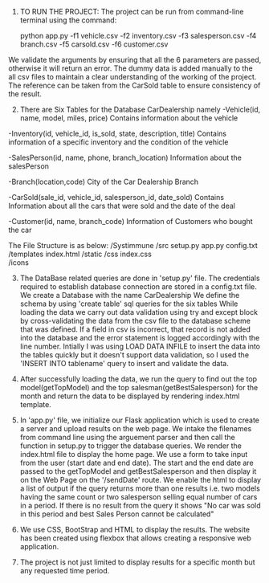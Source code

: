 1. TO RUN THE PROJECT:
The project can be run from command-line terminal using the command:

	python app.py -f1 vehicle.csv -f2 inventory.csv -f3 salesperson.csv -f4 branch.csv -f5 carsold.csv -f6 customer.csv

We validate the arguments by ensuring that all the 6 parameters are passed, otherwise it will return an error.
The dummy data is added manually to the all csv files to maintain a clear understanding of the working of the project. The reference can be taken from the CarSold table to ensure consistency of the result.

2. There are Six Tables for the Database CarDealership namely 
-Vehicle(id, name, model, miles, price)
 Contains information about the vehicle

-Inventory(id, vehicle_id, is_sold, state, description, title)
 Contains information of a specific inventory and the condition of the vehicle

-SalesPerson(id, name, phone, branch_location)
 Information about the salesPerson
 
-Branch(location,code)
 City of the Car Dealership Branch

-CarSold(sale_id, vehicle_id, salesperson_id, date_sold)
 Contains Information about all the cars that were sold and the date of the deal

-Customer(id, name, branch_code)
 Information of Customers who bought the car

The File Structure is as below:
	/Systimmune
		/src
		setup.py
		app.py
		config.txt
		     /templates
		      index.html
		     /static
			   /css
			    index.css	
			   /icons

3. The DataBase related queries are done in 'setup.py' file. The credentials required to establish database connection are stored in a config.txt file.
We create a Database with the name CarDealership
We define the schema by using 'create table' sql queries for the six tables
While loading the data we carry out data validation using try and except block by cross-validating the data from the csv file to the database scheme that was defined. If a field in csv is incorrect, that record is not added into the database and the error statement is logged accordingly with the line number.
Intially I was using LOAD DATA INFILE to insert the data into the tables quickly but it doesn't support data validation, so I used the 'INSERT INTO tablename' query to insert and validate the data.

4. After successfully loading the data, we run the query to find out the top model(getTopModel) and the top salesman(getBestSalesperson) for the month and return the data to be displayed by rendering index.html template.

5. In 'app.py' file, we initialize our Flask application which is used to create a server and upload results on the web page. We intake the filenames from command line using the arguement parser and then call the function in setup.py to trigger the database queries. We render the index.html file to display the home page. We use a form to take input from the user (start date and end date). The start and the end date are passed to the getTopModel and getBestSalesperson and then display it on the Web Page on the '/sendDate' route. We enable the html to display a list of output if the query returns more than one results i.e. two models having the same count or two salesperson selling equal number of cars in a period. If there is no result from the query it shows "No car was sold in this period and best Sales Person cannot be calculated"

6. We use CSS, BootStrap and HTML to display the results. The website has been created using flexbox that allows creating a responsive web application.

7. The project is not just limited to display results for a specific month but any requested time period.
